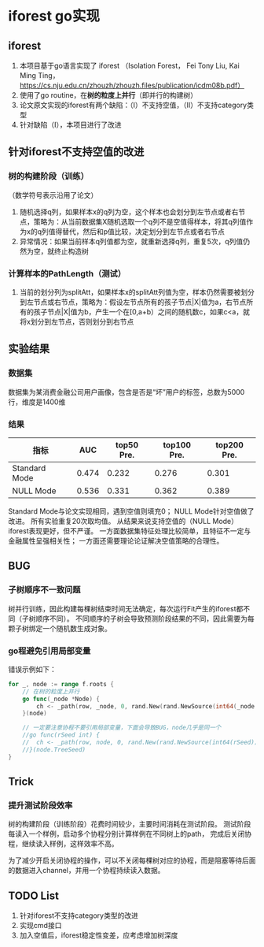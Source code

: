 # iforest go实现

## iforest
1. 本项目基于go语言实现了 iforest （Isolation Forest， Fei Tony Liu, Kai Ming Ting， https://cs.nju.edu.cn/zhouzh/zhouzh.files/publication/icdm08b.pdf）
2. 使用了go routine，在**树的粒度上并行**（即并行的构建树）
3. 论文原文实现的iforest有两个缺陷：（I）不支持空值，（II）不支持category类型
4. 针对缺陷（I），本项目进行了改进

## 针对iforest不支持空值的改进
### 树的构建阶段（训练）
（数学符号表示沿用了论文）
1. 随机选择q列，如果样本x的q列为空，这个样本也会划分到左节点或者右节点，策略为：从当前数据集X随机选取一个q列不是空值得样本，将其q列值作为x的q列值得替代，然后和p值比较，决定划分到左节点或者右节点
2. 异常情况：如果当前样本q列值都为空，就重新选择q列，重复5次，q列值仍然为空，就终止构造树
### 计算样本的PathLength（测试）
1. 当前的划分列为splitAtt，如果样本x的splitAtt列值为空，样本仍然需要被划分到左节点或右节点，策略为：假设左节点所有的孩子节点|X|值为a，右节点所有的孩子节点|X|值为b，产生一个在[0,a+b）之间的随机数c，如果c<a，就将x划分到左节点，否则划分到右节点

## 实验结果
### 数据集
数据集为某消费金融公司用户画像，包含是否是“坏”用户的标签，总数为5000行，维度是1400维
### 结果

| 指标 | AUC | top50 Pre. | top100 Pre. | top200 Pre.|
| ------ | ------ | ------ | ------ | ------ |
| Standard Mode | 0.474 | 0.232 | 0.276 | 0.301 |
| NULL Mode | 0.536 | 0.331 | 0.362 | 0.389 |

Standard Mode与论文实现相同，遇到空值则填充0；
NULL Mode针对空值做了改进。
所有实验重复20次取均值。
从结果来说支持空值的（NULL Mode）iforest表现更好，但不严谨。
一方面数据集特征处理比较简单，且特征不一定与金融属性呈强相关性；
一方面还需要理论论证解决空值策略的合理性。


## BUG

### 子树顺序不一致问题
树并行训练，因此构建每棵树结束时间无法确定，每次运行Fit产生的iforest都不同（子树顺序不同）。
不同顺序的子树会导致预测阶段结果的不同，因此需要为每颗子树绑定一个随机数生成对象。

### go程避免引用局部变量
错误示例如下：
```go
for _, node := range f.roots {
    // 在树的粒度上并行
    go func(_node *Node) {
        ch <- _path(row, _node, 0, rand.New(rand.NewSource(int64(_node.TreeSeed))))
    }(node)

    // 一定要注意协程不要引用局部变量，下面会导致BUG，node几乎是同一个
    //go func(rSeed int) {
    //	ch <- _path(row, node, 0, rand.New(rand.NewSource(int64(rSeed))))
    //}(node.TreeSeed)
}
```


## Trick
### 提升测试阶段效率
树的构建阶段（训练阶段）花费时间较少，主要时间消耗在测试阶段。
测试阶段每读入一个样例，启动多个协程分别计算样例在不同树上的path，
完成后关闭协程，继续读入样例，这样效率不高。

为了减少开启关闭协程的操作，可以不关闭每棵树对应的协程，而是阻塞等待后面的数据进入channel，并用一个协程持续读入数据。


## TODO List
1. 针对iforest不支持category类型的改进
2. 实现cmd接口
3. 加入空值后，iforest稳定性变差，应考虑增加树深度
 
